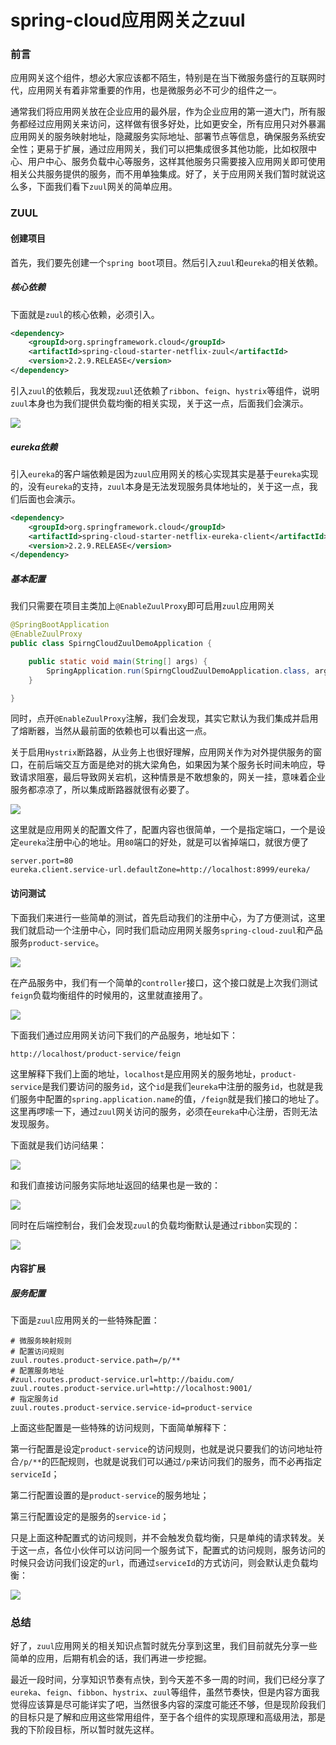 # spring-cloud应用网关之zuul

### 前言

应用网关这个组件，想必大家应该都不陌生，特别是在当下微服务盛行的互联网时代，应用网关有着非常重要的作用，也是微服务必不可少的组件之一。

通常我们将应用网关放在企业应用的最外层，作为企业应用的第一道大门，所有服务都经过应用网关来访问，这样做有很多好处，比如更安全，所有应用只对外暴漏应用网关的服务映射地址，隐藏服务实际地址、部署节点等信息，确保服务系统安全性；更易于扩展，通过应用网关，我们可以把集成很多其他功能，比如权限中心、用户中心、服务负载中心等服务，这样其他服务只需要接入应用网关即可使用相关公共服务提供的服务，而不用单独集成。好了，关于应用网关我们暂时就说这么多，下面我们看下`zuul`网关的简单应用。

### ZUUL

#### 创建项目

首先，我们要先创建一个`spring boot`项目。然后引入`zuul`和`eureka`的相关依赖。

##### 核心依赖

下面就是`zuul`的核心依赖，必须引入。

```xml
<dependency>
    <groupId>org.springframework.cloud</groupId>
    <artifactId>spring-cloud-starter-netflix-zuul</artifactId>
    <version>2.2.9.RELEASE</version>
</dependency>
```

引入`zuul`的依赖后，我发现`zuul`还依赖了`ribbon`、`feign`、`hystrix`等组件，说明`zuul`本身也为我们提供负载均衡的相关实现，关于这一点，后面我们会演示。

![](
https://syske-pic-bed.oss-cn-hangzhou.aliyuncs.com/imgs/20210807154031.png)

##### eureka依赖

引入`eureka`的客户端依赖是因为`zuul`应用网关的核心实现其实是基于`eureka`实现的，没有`eureka`的支持，`zuul`本身是无法发现服务具体地址的，关于这一点，我们后面也会演示。

```xml
<dependency>
    <groupId>org.springframework.cloud</groupId>
    <artifactId>spring-cloud-starter-netflix-eureka-client</artifactId>
    <version>2.2.9.RELEASE</version>
</dependency>
```

##### 基本配置

我们只需要在项目主类加上`@EnableZuulProxy`即可启用`zuul`应用网关

```java
@SpringBootApplication
@EnableZuulProxy
public class SpirngCloudZuulDemoApplication {

    public static void main(String[] args) {
        SpringApplication.run(SpirngCloudZuulDemoApplication.class, args);
    }

}
```

同时，点开`@EnableZuulProxy`注解，我们会发现，其实它默认为我们集成并启用了熔断器，当然从最前面的依赖也可以看出这一点。

关于启用`Hystrix`断路器，从业务上也很好理解，应用网关作为对外提供服务的窗口，在前后端交互方面是绝对的挑大梁角色，如果因为某个服务长时间未响应，导致请求阻塞，最后导致网关宕机，这种情景是不敢想象的，网关一挂，意味着企业服务都凉凉了，所以集成断路器就很有必要了。

![](
https://syske-pic-bed.oss-cn-hangzhou.aliyuncs.com/imgs/20210806085128.png)

这里就是应用网关的配置文件了，配置内容也很简单，一个是指定端口，一个是设定`eureka`注册中心的地址。用`80`端口的好处，就是可以省掉端口，就很方便了

```properties
server.port=80
eureka.client.service-url.defaultZone=http://localhost:8999/eureka/
```



#### 访问测试

下面我们来进行一些简单的测试，首先启动我们的注册中心，为了方便测试，这里我们就启动一个注册中心，同时我们启动应用网关服务`spring-cloud-zuul`和产品服务`product-service`。

![](
https://syske-pic-bed.oss-cn-hangzhou.aliyuncs.com/imgs/20210806082539.png)

在产品服务中，我们有一个简单的`controller`接口，这个接口就是上次我们测试`feign`负载均衡组件的时候用的，这里就直接用了。

![](
https://syske-pic-bed.oss-cn-hangzhou.aliyuncs.com/imgs/20210806082615.png)

下面我们通过应用网关访问下我们的产品服务，地址如下：

```
http://localhost/product-service/feign
```

这里解释下我们上面的地址，`localhost`是应用网关的服务地址，`product-service`是我们要访问的服务`id`，这个`id`是我们`eureka`中注册的服务`id`，也就是我们服务中配置的`spring.application.name`的值，`/feign`就是我们接口的地址了。这里再啰嗦一下，通过`zuul`网关访问的服务，必须在`eureka`中心注册，否则无法发现服务。

下面就是我们访问结果：

![](
https://syske-pic-bed.oss-cn-hangzhou.aliyuncs.com/imgs/20210806082415.png)

和我们直接访问服务实际地址返回的结果也是一致的：

![](
https://syske-pic-bed.oss-cn-hangzhou.aliyuncs.com/imgs/20210807160745.png)

同时在后端控制台，我们会发现`zuul`的负载均衡默认是通过`ribbon`实现的：

![](
https://syske-pic-bed.oss-cn-hangzhou.aliyuncs.com/imgs/20210807162141.png)

#### 内容扩展

##### 服务配置

下面是`zuul`应用网关的一些特殊配置：

```properties
# 微服务映射规则
# 配置访问规则
zuul.routes.product-service.path=/p/**
# 配置服务地址
#zuul.routes.product-service.url=http://baidu.com/
zuul.routes.product-service.url=http://localhost:9001/
# 指定服务id
zuul.routes.product-service.service-id=product-service
```

上面这些配置是一些特殊的访问规则，下面简单解释下：

第一行配置是设定`product-service`的访问规则，也就是说只要我们的访问地址符合`/p/**`的匹配规则，也就是说我们可以通过`/p`来访问我们的服务，而不必再指定`serviceId`；

第二行配置设置的是`product-service`的服务地址；

第三行配置设定的是服务的`service-id`；

只是上面这种配置式的访问规则，并不会触发负载均衡，只是单纯的请求转发。关于这一点，各位小伙伴可以访问同一个服务试下，配置式的访问规则，服务访问的时候只会访问我们设定的`url`，而通过`serviceId`的方式访问，则会默认走负载均衡：

![](
https://syske-pic-bed.oss-cn-hangzhou.aliyuncs.com/imgs/20210807165827.png)

### 总结

好了，`zuul`应用网关的相关知识点暂时就先分享到这里，我们目前就先分享一些简单的应用，后期有机会的话，我们再进一步挖掘。

最近一段时间，分享知识节奏有点快，到今天差不多一周的时间，我们已经分享了`eureka`、`feign`、`fibbon`、`hystrix`、`zuul`等组件，虽然节奏快，但是内容方面我觉得应该算是尽可能详实了吧，当然很多内容的深度可能还不够，但是现阶段我们的目标只是了解和应用这些常用组件，至于各个组件的实现原理和高级用法，那是我的下阶段目标，所以暂时就先这样。